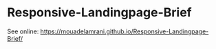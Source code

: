 # Responsive-Landingpage-Brief

See online: https://mouadelamrani.github.io/Responsive-Landingpage-Brief/
